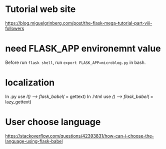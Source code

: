 # Tutorial web site
https://blog.miguelgrinberg.com/post/the-flask-mega-tutorial-part-viii-followers

# need FLASK_APP environemnt value
Before run `flask shell`, run `export FLASK_APP=microblog.py` in bash.

# localization
In .py use _l() --> flask_babel(_ = gettext)
In .html use _() --> flask_babel(_ = lazy_gettext)

# User choose language
https://stackoverflow.com/questions/42393831/how-can-i-choose-the-language-using-flask-babel
